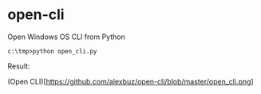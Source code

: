 # open-cli
Open Windows OS CLI from Python

```
c:\tmp>python open_cli.py
```

Result:

(Open CLI)[https://github.com/alexbuz/open-cli/blob/master/open_cli.png]

